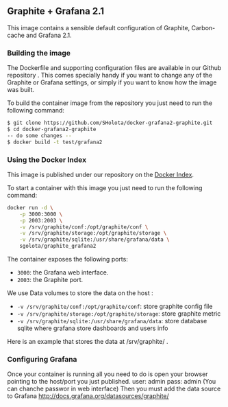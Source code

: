 Graphite + Grafana 2.1 
----------------------

This image contains a sensible default configuration of Graphite, Carbon-cache and Grafana 2.1.

### Building the image ###

The Dockerfile and supporting configuration files are available in our Github repository . This comes specially handy if you want to change any of the Graphite or Grafana settings, or simply if you want to know how the image was built.

To build the container image from the repository you just need to run the following command:
```bash
$ git clone https://github.com/SHolota/docker-grafana2-graphite.git
$ cd docker-grafana2-graphite
-- do some changes --
$ docker build -t test/grafana2
```
### Using the Docker Index ### 

This image is published under our repository on the [Docker Index](https://registry.hub.docker.com/u/sgolota/docker-grafana2-graphite/). 

To start a container with this image you just need to run the following command:
```bash
docker run -d \
	-p 3000:3000 \
	-p 2003:2003 \
	-v /srv/graphite/conf:/opt/graphite/conf \
	-v /srv/graphite/storage:/opt/graphite/storage \
	-v /srv/graphite/sqlite:/usr/share/grafana/data \
	sgolota/graphite_grafana2
```
The container exposes the following ports:

- `3000`: the Grafana web interface.
- `2003`: the Graphite port.

We use Data volumes to store the data on the host :

- `-v /srv/graphite/conf:/opt/graphite/conf`: store graphite config file
- `-v /srv/graphite/storage:/opt/graphite/storage`: store graphite metric  
- `-v /srv/graphite/sqlite:/usr/share/grafana/data`: store database sqlite where grafana store dashboards and users info

Here is an example that stores the data at /srv/graphite/ .

### Configuring Grafana ### 

Once your container is running all you need to do is open your browser pointing to the host/port you just published.
user: admin
pass: admin (You can chanche passwor in web interface)
Then you must add the data source to Grafana http://docs.grafana.org/datasources/graphite/

